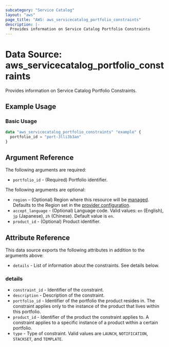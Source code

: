 ```yaml
---
subcategory: "Service Catalog"
layout: "aws"
page_title: "AWS: aws_servicecatalog_portfolio_constraints"
description: |-
  Provides information on Service Catalog Portfolio Constraints
---
```


# Data Source: aws_servicecatalog_portfolio_constraints

Provides information on Service Catalog Portfolio Constraints.

## Example Usage

### Basic Usage

```terraform
data "aws_servicecatalog_portfolio_constraints" "example" {
  portfolio_id = "port-3lli3b3an"
}
```

## Argument Reference

The following arguments are required:

* `portfolio_id` - (Required) Portfolio identifier.

The following arguments are optional:

* `region` – (Optional) Region where this resource will be [managed](https://docs.aws.amazon.com/general/latest/gr/rande.html#regional-endpoints). Defaults to the Region set in the [provider configuration](https://registry.terraform.io/providers/hashicorp/aws/latest/docs#aws-configuration-reference).
* `accept_language` - (Optional) Language code. Valid values: `en` (English), `jp` (Japanese), `zh` (Chinese). Default value is `en`.
* `product_id` - (Optional) Product identifier.

## Attribute Reference

This data source exports the following attributes in addition to the arguments above:

* `details` - List of information about the constraints. See details below.

### details

* `constraint_id` - Identifier of the constraint.
* `description` - Description of the constraint.
* `portfolio_id` - Identifier of the portfolio the product resides in. The constraint applies only to the instance of the product that lives within this portfolio.
* `product_id` - Identifier of the product the constraint applies to. A constraint applies to a specific instance of a product within a certain portfolio.
* `type` - Type of constraint. Valid values are `LAUNCH`, `NOTIFICATION`, `STACKSET`, and `TEMPLATE`.
